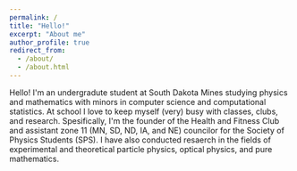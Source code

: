 ```yaml
---
permalink: /
title: "Hello!"
excerpt: "About me"
author_profile: true
redirect_from: 
  - /about/
  - /about.html
---
```


Hello! 
I'm an undergradute student at South Dakota Mines studying physics and mathematics with minors in computer science and computational statistics.
At school I love to keep myself (very) busy with classes, clubs, and research.
Spesifically, I'm the founder of the Health and Fitness Club and assistant zone 11 (MN, SD, ND, IA, and NE) councilor for the Society of Physics Students (SPS).
I have also conducted resaerch in the fields of experimental and theoretical particle physics, optical physics, and pure mathematics.